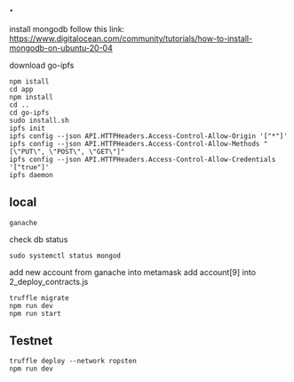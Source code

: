 ## .
install mongodb follow this link: https://www.digitalocean.com/community/tutorials/how-to-install-mongodb-on-ubuntu-20-04

download go-ipfs 

    npm istall
    cd app
    npm install
    cd ..
    cd go-ipfs
    sudo install.sh
    ipfs init
    ipfs config --json API.HTTPHeaders.Access-Control-Allow-Origin '["*"]'
    ipfs config --json API.HTTPHeaders.Access-Control-Allow-Methods "[\"PUT\", \"POST\", \"GET\"]"
    ipfs config --json API.HTTPHeaders.Access-Control-Allow-Credentials '["true"]'
    ipfs daemon

## local

    ganache

check db status 

    sudo systemctl status mongod


add new account from ganache into metamask
add account[9] into 2_deploy_contracts.js


    truffle migrate
    npm run dev
    npm run start

## Testnet

    truffle deploy --network ropsten
    npm run dev